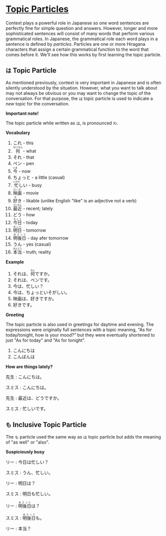 # [Topic Particles](http://www.guidetojapanese.org/learn/complete/topic_particles)

Context plays a powerful role in Japanese so one word sentences are perfectly fine for simple question and answers. However, longer and more sophisticated sentences will consist of many words that perform various grammatical roles. In Japanese, the grammatical role each word plays in a sentence is defined by *particles*. Particles are one or more Hiragana characters that assign a certain grammatical function to the word that comes before it. We'll see how this works by first learning the topic particle.

## `は` Topic Particle

As mentioned previously, context is very important in Japanese and is often silently understood by the situation. However, what you want to talk about may not always be obvious or you may want to change the topic of the conversation. For that purpose, the `は` topic particle is used to indicate a *new* topic for the conversation.

__Important note!__

The topic particle while written as `は`, is pronounced `わ`.

__Vocabulary__

1. これ - this
1. <ruby>何<rt>なに/なん</rt></ruby> - what
1. それ - that
1. ペン - pen
1. <ruby>今<rt>いま</rt></ruby> - now
1. ちょっと - a little (casual)
1. <ruby>忙<rt>いそが</rt>しい</ruby> - busy
1. <ruby>映<rt>えい</rt>画<rt>が</rt></ruby> - movie
1. <ruby>好<rt>す</rt>き<ruby> - likable (unlike English "like" is an adjective not a verb)
1. <ruby>最<rt>さい</rt>近<rt>きん</rt></ruby> - recent; lately
1. どう - how
1. <ruby>今日<rt>きょう</rt></ruby> - today
1. <ruby>明日<rt>あした</rt></ruby> - tomorrow
1. <ruby>明後日<rt>あさって</rt></ruby> - day afer tomorrow
1. うん - yes (casual)
1. <ruby>本<rt>ほん</rt>当<rt>とう</rt></ruby> - truth; reality

__Example__

1. それは、<ruby>何<rt>なん</rt></ruby>ですか。
1. それは、ペンです。
1. 今は、忙しい？
1. 今は、ちょっといそがしい。
1. 映画は、好きですか。
1. 好きです。

__Greeting__

The topic particle is also used in greetings for daytime and evening. The expressions were originally full sentences with a topic meaning, "As for today/tonight, how is your mood?" but they were eventually shortened to just "As for today" and "As for tonight".

1. こんにちは
1. こんばんは

__How are things lately?__

先生 : こんにちは。

スミス : こんにちは。

先生 : 最近は、どうですか。

スミス : 忙しいです。

## `も` Inclusive Topic Particle

The `も` particle used the same way as `は` topic particle but adds the meaning of "as well" or "also".


__Suspiciously busy__

リー : 今日は忙しい？

スミス : うん、忙しい。

リー : 明日は？

スミス : 明日も忙しい。

リー : <ruby>明後日<rt>あさって</rt></ruby>は？

スミス : <ruby>明後日<rt>あさって</rt></ruby>も。

リー : 本当？